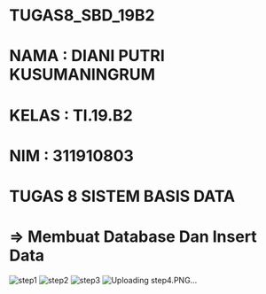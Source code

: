 # TUGAS8_SBD_19B2
# NAMA    : DIANI PUTRI KUSUMANINGRUM
# KELAS   : TI.19.B2
# NIM     : 311910803
# TUGAS 8 SISTEM BASIS DATA
# => Membuat Database Dan Insert Data
![step1](https://user-images.githubusercontent.com/81963657/124721477-0f273880-dea9-11eb-8445-256f7e4e0e05.PNG)
![step2](https://user-images.githubusercontent.com/81963657/124721518-18b0a080-dea9-11eb-8cf3-4f080c921287.PNG)
![step3](https://user-images.githubusercontent.com/81963657/124721609-28c88000-dea9-11eb-87f7-63292af62889.PNG)
![Uploading step4.PNG…]()
